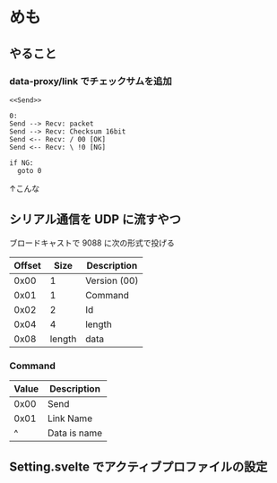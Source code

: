 # めも

## やること

### data-proxy/link でチェックサムを追加

```plain
<<Send>>

0:
Send --> Recv: packet
Send --> Recv: Checksum 16bit
Send <-- Recv: / 00 [OK]
Send <-- Recv: \ !0 [NG]

if NG:
  goto 0
```

↑こんな

## シリアル通信を UDP に流すやつ

ブロードキャストで 9088 に次の形式で投げる

| Offset | Size   | Description  |
| ------ | ------ | ------------ |
| 0x00   | 1      | Version (00) |
| 0x01   | 1      | Command      |
| 0x02   | 2      | Id           |
| 0x04   | 4      | length       |
| 0x08   | length | data         |

### Command

| Value | Description  |
| ----- | ------------ |
| 0x00  | Send         |
| 0x01  | Link Name    |
| ^     | Data is name |

## Setting.svelte でアクティブプロファイルの設定
